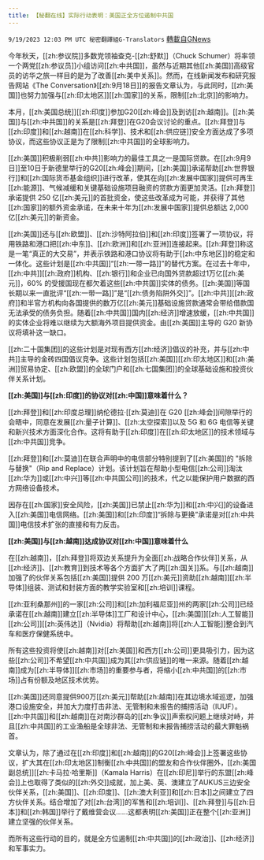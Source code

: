 ```yaml
---
title: 【秘翻在线】实际行动表明：美国正全方位遏制中共国
---
```

`9/19/2023 12:03 PM UTC 秘密翻譯組G-Translators` [轉載自GNews](https://gnews.org/articles/1711162)

今年秋天，[[zh:参议院]]多数党领袖查克\-[[zh:舒默]]（Chuck Schumer）将率领一个两党[[zh:参议员]]小组访问[[zh:中共国]]，虽然与近期其他[[zh:美国]]高级官员的访华之旅一样目的是为了改善[[zh:美中关系]]。然而，在线新闻发布和研究报告网站《The Conversation》[[zh:9月18日]]的报告文章认为，与此同时，[[zh:美国]]也努力加强与[[zh:印太地区]][[zh:国家]]的关系，限制[[zh:北京]]的影响力。

本月，[[zh:美国总统]][[zh:印度]]参加G20[[zh:峰会]]及到访[[zh:越南]]。[[zh:美国]]与[[zh:中共国]]的关系是[[zh:拜登]]在G20会议讨论的重点。[[zh:拜登]]与[[zh:印度]]和[[zh:越南]]在[[zh:科学]]、技术和[[zh:供应链]]安全方面达成了多项协议，而这些协议正是为了限制[[zh:中共国]]的全球影响力。

[[zh:美国]]积极削弱[[zh:中共]]影响力的最佳工具之一是国际贷款。在[[zh:9月9日]]至10日于新德里举行的G20[[zh:峰会]]期间，[[zh:美国]]承诺帮助[[zh:世界银行]]和[[zh:国际货币基金组织]]进行改革，使其在向[[zh:发展中国家]]提供可再生[[zh:能源]]、气候减缓和关键基础设施项目融资的贷款方面更加灵活。[[zh:拜登]]承诺提供 250 亿[[zh:美元]]的首批资金，使这些改革成为可能，并获得了其他[[zh:国家]]的额外资金承诺，在未来十年为[[zh:发展中国家]]提供总额达 2,000 亿[[zh:美元]]的新资金。

[[zh:美国]]还与[[zh:欧盟]]、[[zh:沙特阿拉伯]]和[[zh:印度]]签署了一项协议，将用铁路和港口把[[zh:中东]]、[[zh:欧洲]]和[[zh:亚洲]]连接起来。[[zh:拜登]]称这是一笔“真正的大交易”，并表示铁路和港口协议将有助于[[zh:中东地区]]的稳定和一体化。这些计划是[[zh:中共国]]“[[zh:一带一路]]”的替代方案。在过去十年中，[[zh:中共]][[zh:政府]]机构、[[zh:银行]]和企业已向国外贷款超过1万亿[[zh:美元]]，60% 的受援国现在都欠着这些[[zh:中共国]]实体的债务。[[zh:美国]]等国长期以来一直批评“[[zh:一带一路]]”是“[[zh:债务陷阱外交]]”。[[zh:中共]][[zh:政府]]和半官方机构向各国提供的数万亿[[zh:美元]]基础设施贷款通常会带给借款国无法承受的债务负担。随着[[zh:中共国]]国内[[zh:经济]]增速放缓，[[zh:中共国]]的实体企业将难以继续为大额海外项目提供资金。由[[zh:美国]]主导的 G20 新协议将填补这一缺口。

[[zh:二十国集团]]的这些计划是对现有西方[[zh:经济]]倡议的补充，并与[[zh:中共]]主导的金砖四国倡议竞争。这些计划包括[[zh:美国]][[zh:印太地区]]和[[zh:美洲]]贸易协定、[[zh:欧盟]]的全球门户和[[zh:七国集团]]的全球基础设施和投资伙伴关系计划。

**[[zh:美国]]与[[zh:印度]]的协议对[[zh:中国]]意味着什么？**

[[zh:拜登]]和[[zh:印度总理]]纳伦德拉·[[zh:莫迪]]在 G20 [[zh:峰会]]间隙举行的会晤中，同意在发展[[zh:量子计算]]、[[zh:太空探索]]以及 5G 和 6G 电信等关键和新兴技术方面深化合作。这将有助于[[zh:印度]]在[[zh:印太地区]]的技术领域与[[zh:中共国]]竞争。

[[zh:拜登]]和[[zh:莫迪]]在联合声明中的电信部分特别提到了[[zh:美国]]的 "拆除与替换"（Rip and Replace）计划。该计划旨在帮助小型电信[[zh:公司]]淘汰[[zh:华为]]或[[zh:中兴]]等[[zh:中共国公司]]的技术，代之以能保护用户数据的西方网络设备技术。

因存在[[zh:国家]]安全风险，[[zh:美国]]已禁止[[zh:华为]]和[[zh:中兴]]的设备进入[[zh:美国]]电信网络。[[zh:美国]]和[[zh:印度]]“拆除与更换”承诺是对[[zh:中共国]]电信技术扩张的直接和有力反击。

**[[zh:美国]]与[[zh:越南]]达成协议对[[zh:中国]]意味着什么**

在[[zh:越南]]，[[zh:拜登]]将双边关系提升为全面[[zh:战略合作伙伴]]关系，从[[zh:经济]]、[[zh:教育]]到技术等各个方面扩大了两[[zh:国关]]系。与[[zh:越南]]加强了的伙伴关系包括[[zh:美国]]提供 200 万[[zh:美元]]资助[[zh:越南]][[zh:半导体]]组装、测试和封装方面的教学实验室和[[zh:培训]]课程。

[[zh:亚利桑那州]]的一家[[zh:公司]]和[[zh:加利福尼亚]]州的两家[[zh:公司]]已经承诺在[[zh:越南]]建立[[zh:半导体]]工厂和设计中心，[[zh:美国]][[zh:人工智能]][[zh:公司]][[zh:英伟达]]（Nvidia）将帮助[[zh:越南]]将[[zh:人工智能]]整合到汽车和医疗保健系统中。

所有这些投资将使[[zh:越南]]对[[zh:美国]]和西方[[zh:公司]]更具吸引力，因为这些[[zh:公司]]不希望[[zh:中共国]]成为其[[zh:供应链]]的唯一来源。随着[[zh:越南]]成为[[zh:半导体]][[zh:市场]]的重要参与者，将缩小[[zh:中共国]]的[[zh:市场]]占有份额及地区技术优势。

[[zh:美国]]还同意提供900万[[zh:美元]]帮助[[zh:越南]]在其边境水域巡逻，加强港口设施安全，并加大力度打击非法、无管制和未报告的捕捞活动（IUUF）。[[zh:中共国]]和[[zh:越南]]在对南沙群岛的[[zh:争议]]声索权问题上继续对峙，并且[[zh:中共国]]的工业渔船是全球非法、无管制和未报告捕捞活动的最大罪魁祸首。

文章认为，除了通过在[[zh:印度]]和[[zh:越南]]的G20[[zh:峰会]]上签署这些协议，扩大其在[[zh:印太地区]]制衡[[zh:中共国]]的盟友和合作伙伴圈外，[[zh:美国副总统]][[zh:卡马拉·哈里斯]]（Kamala Harris）在[[zh:印尼]]举行的东盟[[zh:峰会]]上也取得了类似的[[zh:外交]]成就，加上美、英、澳建立了AUKUS三边安全伙伴关系，[[zh:美国]]、[[zh:印度]]、[[zh:澳大利亚]]和[[zh:日本]]之间建立了四方伙伴关系。结合增加了对[[zh:台湾]]的军售和[[zh:培训]]、[[zh:拜登]]与[[zh:日本]]和[[zh:韩国]]举行了戴维营会议……这都表明[[zh:美国]]正在整个[[zh:亚洲]]建立坚强的伙伴关系。

而所有这些行动的目的，就是全方位遏制[[zh:中共国]]的[[zh:政治]]、[[zh:经济]]和军事实力。
